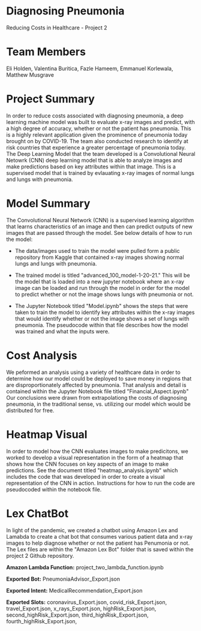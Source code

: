 # Diagnosing Pneumonia
Reducing Costs in Healthcare - Project 2

# Team Members
Eli Holden,
Valentina Buritica,
Fazle Hameem,
Emmanuel Korlewala,
Matthew Musgrave

# Project Summary

In order to reduce costs associated with diagnosing pneumonia, a deep learning machine model was built to evaluate x-ray images and predict, with a high degree of accuracy, whether or not the patient has pneumonia. This is a highly relevant application given the prominence of pneumonia today brought on by COVID-19. The team also conducted research to identify at risk countries that experience a greater percentage of pneumonia today. The Deep Learning Model that the team developed is a Convolutional Neural Netowrk (CNN) deep learning model that is able to analyze images and make predictions based on key attributes within that image. This is a supervised model that is trained by evlauating x-ray images of normal lungs and lungs with pneumonia.

# Model Summary

The Convolutional Neural Network (CNN) is a supervised learning algorithm that learns characteristics of an image and then can predict outputs of new images that are passed through the model. See below details of how to run the model:

* The data/images used to train the model were pulled form a public repository from Kaggle that contained x-ray images showing normal lungs and lungs with pneumonia.

* The trained model is titled "advanced_100_model-1-20-21." This will be the model that is loaded into a new jupyter notebook where an x-ray image can be loaded and run through the model in order for the model to predict whether or not the image shows lungs with pneumonia or not.

* The Jupyter Notebook titled "Model.ipynb" shows the steps that were taken to train the model to identify key attributes within the x-ray images that would identify whether or not the image shows a set of lungs with pneumonia. The pseudocode within that file describes how the model was trained and what the inputs were.

# Cost Analysis

We peformed an analysis using a variety of healthcare data in order to determine how our model could be deployed to save money in regions that are disproportionately affected by pneumonia. That analysis and detail is contained within the Jupyter Notebook file titled "Financial_Aspect.ipynb" Our conclusions were drawn from extrapolationg the costs of diagnosing pneumonia, in the traditional sense, vs. utilizing our model which would be distributed for free.

# Heatmap Visual

In order to model how the CNN evaluates images to make predicitons, we worked to develop a visual representation in the form of a heatmap that shows how the CNN focuses on key aspects of an image to make predictions. See the document titled "heatmap_analysis.ipynb" which includes the code that was developed in order to create a visual representation of the CNN in action. Instructions for how to run the code are pseudocoded within the notebook file.

# Lex ChatBot

In light of the pandemic, we created a chatbot using Amazon Lex and Lamabda to create a chat bot that consumes various patient data and x-ray images to help diagnose whether or not the patient has Penumonia or not. The Lex files are within the "Amazon Lex Bot" folder that is saved within the project 2 Github repository.

**Amazon Lambda Function:**
project_two_lambda_function.ipynb

**Exported Bot:** 
PneumoniaAdvisor_Export.json

**Exported Intent:** 
MedicalRecommendation_Export.json

**Exported Slots:** 
coronavirus_Export.json, covid_risk_Export.json, travel_Export.json, x_rays_Export.json, highRisk_Export.json, second_highRisk_Export.json, third_highRisk_Export.json, fourth_highRisk_Export.json, 


